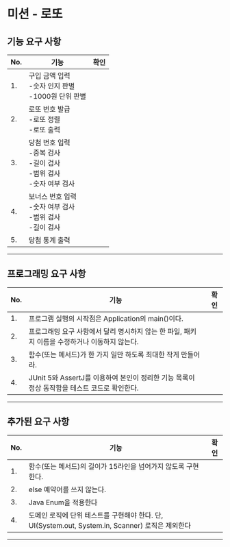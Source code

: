 # 미션 - 로또

## 기능 요구 사항
| No. | 기능                                                       | 확인  |
|-----|----------------------------------------------------------|:---:|
| 1.  | 구입 금액 입력<br/>-숫자 인지  판별<br/>-1000원 단위 판별                 |     |
| 2.  | 로또 번호 발급<br/>-로또 정렬<br/>-로또 출력                           |     |
| 3.  | 당첨 번호 입력<br/>-중복 검사 <br/>-길이 검사<br/>-범위 검사<br/>-숫자 여부 검사 |     |
| 4.  | 보너스 번호 입력<br/>-숫자 여부 검사<br/>-범위 검사<br/>-길이 검사             |     |
| 5.  | 당첨 통계 출력                                                 |     |
*** 

## 프로그래밍 요구 사항
| No. | 기능                                                          | 확인  |
|-----|-------------------------------------------------------------|:---:|
| 1.  | 프로그램 실행의 시작점은 Application의 main()이다.                        |     |
| 2.  | 프로그래밍 요구 사항에서 달리 명시하지 않는 한 파일, 패키지 이름을 수정하거나 이동하지 않는다.      |     |
| 3.  | 함수(또는 메서드)가 한 가지 일만 하도록 최대한 작게 만들어라.                        |     |
| 4.  | JUnit 5와 AssertJ를 이용하여 본인이 정리한 기능 목록이 정상 동작함을 테스트 코드로 확인한다. |     |
*** 

## 추가된 요구 사항
| No. | 기능                                                                      | 확인  |
|-----|-------------------------------------------------------------------------|:---:|
| 1.  | 함수(또는 메서드)의 길이가 15라인을 넘어가지 않도록 구현한다.                                    |     |
| 2.  | else 예약어를 쓰지 않는다.                                                       |     |
| 3.  | Java Enum을 적용한다                                                         |     |
| 4.  | 도메인 로직에 단위 테스트를 구현해야 한다. 단, UI(System.out, System.in, Scanner) 로직은 제외한다 |     |
*** 